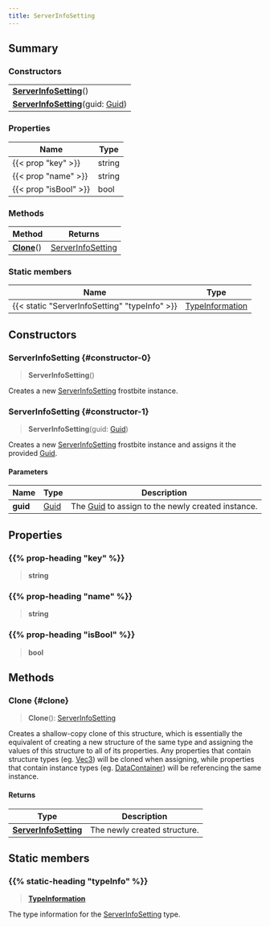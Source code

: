 ```yaml
---
title: ServerInfoSetting
---
```


## Summary

### Constructors

|  |
| --- |
| **[ServerInfoSetting](#constructor-0)**() |
| **[ServerInfoSetting](#constructor-1)**(guid: [Guid](/vext/ref/shared/type/guid)) |

### Properties

| Name | Type |
| ---- | ---- |
| {{< prop "key" >}} | string |
| {{< prop "name" >}} | string |
| {{< prop "isBool" >}} | bool |

### Methods

| Method | Returns |
| ------ | ------- |
| **[Clone](#clone)**() | [ServerInfoSetting](/vext/ref/fb/serverinfosetting) |

### Static members

| Name | Type |
| ---- | ---- |
| {{< static "ServerInfoSetting" "typeInfo" >}} | [TypeInformation](/vext/ref/shared/type/typeinformation) |

## Constructors

### ServerInfoSetting {#constructor-0}

> **ServerInfoSetting**()

Creates a new [ServerInfoSetting](/vext/ref/fb/serverinfosetting) frostbite instance.

### ServerInfoSetting {#constructor-1}

> **ServerInfoSetting**(guid: [Guid](/vext/ref/shared/type/guid))

Creates a new [ServerInfoSetting](/vext/ref/fb/serverinfosetting) frostbite instance and assigns it the provided [Guid](/vext/ref/shared/type/guid).

#### Parameters

| Name | Type | Description |
| ---- | ---- | ----------- |
| **guid** | [Guid](/vext/ref/shared/type/guid) | The [Guid](/vext/ref/shared/type/guid) to assign to the newly created instance. |

## Properties

### {{% prop-heading "key" %}}

> **string**

### {{% prop-heading "name" %}}

> **string**

### {{% prop-heading "isBool" %}}

> **bool**

## Methods

### Clone {#clone}

> **Clone**(): [ServerInfoSetting](/vext/ref/fb/serverinfosetting)

Creates a shallow-copy clone of this structure, which is essentially the equivalent of creating a new structure of the same type and assigning the values of this structure to all of its properties. Any properties that contain structure types (eg. [Vec3](/vext/ref/shared/type/vec3)) will be cloned when assigning, while properties that contain instance types (eg. [DataContainer](/vext/ref/shared/type/datacontainer)) will be referencing the same instance.

#### Returns

| Type | Description |
| ---- | ----------- |
| **[ServerInfoSetting](/vext/ref/fb/serverinfosetting)** | The newly created structure. |

## Static members

### {{% static-heading "typeInfo" %}}

> **[TypeInformation](/vext/ref/shared/type/typeinformation)**

The type information for the [ServerInfoSetting](/vext/ref/fb/serverinfosetting) type.

